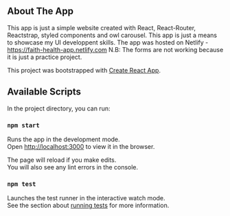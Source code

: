 ## About The App
This app is just a simple website created with React, React-Router, Reactstrap, styled components and owl carousel. 
This app is just a means to showcase my UI developpent skills. 
The app was hosted on Netlify - https://faith-health-app.netlify.com
N.B: The forms are not working because it is just a practice project.

This project was bootstrapped with [Create React App](https://github.com/facebook/create-react-app).

## Available Scripts

In the project directory, you can run:

### `npm start`

Runs the app in the development mode.<br />
Open [http://localhost:3000](http://localhost:3000) to view it in the browser.

The page will reload if you make edits.<br />
You will also see any lint errors in the console.

### `npm test`

Launches the test runner in the interactive watch mode.<br />
See the section about [running tests](https://facebook.github.io/create-react-app/docs/running-tests) for more information.

